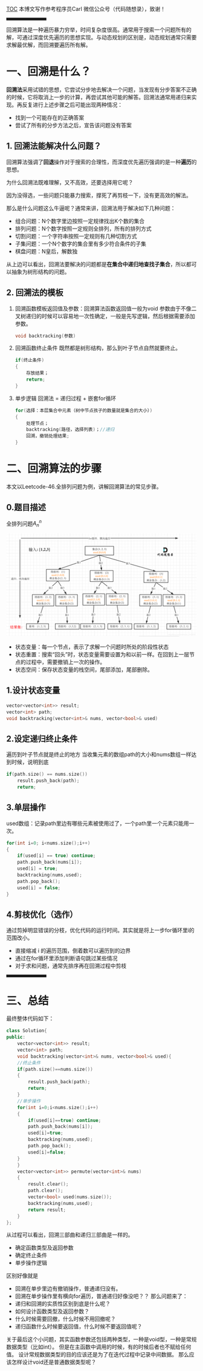 [TOC](MULU)
本博文写作参考程序员Carl 微信公众号（代码随想录），致谢！

<hr style=" border:solid; width:100px; height:1px;" color=#000000 size=1">

回溯算法是一种遍历暴力穷举，时间复杂度很高。通常用于搜索一个问题所有的解，可通过深度优先遍历的思想实现。与动态规划的区别是，动态规划通常只需要求解最优解，而回溯要遍历所有解。

# 一、回溯是什么？

**回溯法**采用试错的思想，它尝试分步地去解决一个问题，当发现有分步答案不正确的时候，它将取消上一步的计算，再尝试其他可能的解答。回溯法通常用递归来实现。再反复进行上述步骤之后可能出现两种情况：

 - 找到一个可能存在的正确答案
 - 尝试了所有的分步方法之后，宣告该问题没有答案

## 1. 回溯法能解决什么问题？

回溯算法强调了**回退**操作对于搜索的合理性，而深度优先遍历强调的是一种**遍历**的思想。

为什么回溯法既难理解，又不高效，还要选择用它呢？

因为没得选，一些问题只能暴力搜索，撑死了再剪枝一下，没有更高效的解法。

那么是什么问题这么牛逼呢？通常来讲，回溯法用于解决如下几种问题：

- 组合问题：N个数字里边按照一定规律找出K个数的集合
- 排列问题：N个数字按照一定规则全排列，所有的排列方式
- 切割问题：一个字符串按照一定规则有几种切割方式
- 子集问题：一个N个数字的集合里有多少符合条件的子集
- 棋盘问题：N皇后，解数独

从上边可以看出，回溯法要解决的问题都是**在集合中递归地查找子集合**，所以都可以抽象为树形结构的问题。

## 2. 回溯法的模板
1. 回溯函数模板返回值及参数：回溯算法函数返回值一般为void
	参数由于不像二叉树递归的时候可以容易地一次性确定，一般是先写逻辑，然后根据需要添加参数。
	```cpp
	void backtracking(参数)
	```
2. 回溯函数终止条件
	既然都是树形结构，那么到叶子节点自然就要终止。
	```cpp
	if(终止条件)
	{
		存放结果；
		return;
	}
	```
3. 单步逻辑
	回溯法 = 递归过程  + 嵌套for循环
	```cpp
	for(选择：本层集合中元素（树中节点孩子的数量就是集合的大小）)
	{
		处理节点；
		backtracking(路径，选择列表)；//递归
		回溯，撤销处理结果;
	}	
	```
	


# 二、回溯算法的步骤
本文以Leetcode-46.全排列问题为例，讲解回溯算法的常见步骤。
## 0.题目描述
全排列问题$A_{n}^{n}$

![在这里插入图片描述](./image/20210127091534839.png)


- 状态变量：每一个节点，表示了求解一个问题时所处的阶段性状态
- 状态重置：搜索“回头”时，状态变量需要设置为和以前一样。在回到上一层节点的过程中，需要撤销上一次的操作。
- 状态空间：保存状态变量的栈空间，尾部添加，尾部删除。


## 1.设计状态变量

```cpp
vector<vector<int>> result;
vector<int> path;
void backtracking(vector<int>& nums, vector<bool>& used)
```
## 2.设定递归终止条件
遍历到叶子节点就是终止的地方
当收集元素的数组path的大小和nums数组一样达到时候，说明到底


```cpp
if(path.size() == nums.size())
	result.push_back(path);
	return;
```
## 3.单层操作
used数组：记录path里边有哪些元素被使用过了，一个path里一个元素只能用一次。
```cpp
for(int i=0; i<nums.size();i++)
{
	if(used[i] == true) continue;
	path.push_back(nums[i]);
	used[i] = true;
	backtracking(nums,used);
	path.pop_back();
	used[i] = false;
}
```
## 4.剪枝优化（选作）
通过剪掉明显错误的分枝，优化代码的运行时间。其实就是将上一步for循环里i的范围改小。
- 直接缩减 i 的遍历范围，倒着数可以遍历到的边界
- 通过在for循环里添加判断语句跳过某些情况
- 对于求和问题，通常先排序再在回溯过程中剪枝
<hr style=" border:solid; width:100px; height:1px;" color=#000000 size=1">

# 三、总结
最终整体代码如下：
```cpp
class Solution{
public:
	vector<vector<int>> result;
	vector<int> path;
	void backtracking(vector<int>& nums, vector<bool>& used){
	//终止条件
	if(path.size()==nums.size())
	{
		result.push_back(path);
		return;
	}
	//单步操作
	for(int i=0;i<nums.size();i++)
	{
		if(used[i]==true) continue;
		path.push_back(nums[i]);
		used[i]=true;
		backtracking(nums,used);
		path.pop_back();
		used[i]=false;
	}
	}
	vector<vector<int>> permute(vector<int>& nums)
	{
		result.clear();
		path.clear();
		vector<bool> used(nums.size());
		backtracking(nums,used);
		return result;
	}
};
```

从过程可以看出，回溯三部曲和递归三部曲是一样的。
- 确定函数类型及返回参数
- 确定终止条件
- 单步操作逻辑

区别好像就是
- 回溯在单步里边有撤销操作，普通递归没有。
- 回溯在单步操作里有横向for遍历，普通递归好像没吧？？
那么问题来了：
 - 递归和回溯的实质性区别到底是什么呢？
 - 如何设计函数类型及返回参数？
 - 什么时候需要回撤，什么时候不用回撤呢？
 - 递归函数什么时候要返回值，什么时候不要返回值呢？
 
 关于最后这个小问题，其实函数参数还包括两种类型，一种是void型，一种是常规数据类型（比如int）。
 但是在主函数中调用的时候，有的时候后者也不赋给任何值。
 设计常规数据类型的目的应该还是为了在迭代过程中记录中间数据。
 那么应该怎样设计void还是普通数据类型呢？
 

